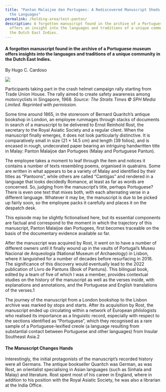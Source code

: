 ```yaml
---
title: "Panton Malaijoe dan Portugees: A Rediscovered Manuscript Sheds Light on
  the Languages"
permalink: /holding-area/test-panton/
description: A forgotten manuscript found in the archive of a Portuguese museum
  offers an insight into the languages and traditions of a unique community in
  the Dutch East Indies.
---
```

#### A forgotten manuscript found in the archive of a Portuguese museum offers insights into the languages and traditions of a unique community in the Dutch East Indies.  
By Hugo C. Cardoso

![](/images/.jpg)
<div style="background-color: white;">Participants taking part in the crash helmet campaign rally starting from Trade Union House. The rally aimed to create safety awareness among motorcyclists in Singapore, 1968. <i>Source: The Straits Times © SPH Media Limited. Reprinted with permission.</i></div>

Some time around 1865, in the storeroom of Bernard Quaritch’s antique bookshop in London, an employee rummages through stacks of documents in search of a manuscript to be delivered to Ernst Reinhold Rost, the secretary to the Royal Asiatic Society and a regular client. When the manuscript finally emerges, it does not look particularly distinctive. It is comparatively small in size (21 × 14.5 cm) and length (39 folios), and is encased in rough, undecorated paper bearing an intriguing handwritten title in Malay: Panton Malaijoe dan Portugees (Malay and Portuguese Pantun). 

The employee takes a moment to leaf through the item and notices it contains a number of texts resembling poems, organised in quatrains. Some are written in what appears to be a variety of Malay and identified by their titles as “Pantoons”, while others are called “Cantigas” and rendered in a language that looks decidedly Romance, at least as far as words are concerned. So, judging from the manuscript’s title, perhaps Portuguese? There is even one text that mixes both, with each alternating verse in a different language. Whatever it may be, the manuscript is due to be picked up fairly soon, so the employee packs it carefully and places it on the despatch desk.

This episode may be slightly fictionalised here, but its essential components are factual and correspond to the moment in which the trajectory of this manuscript, Panton Malaijoe dan Portugees, first becomes traceable on the basis of the documentary evidence available so far.&nbsp;

After the manuscript was acquired by Rost, it went on to have a number of different owners until it finally wound up in the vaults of Portugal’s Museu Nacional de Arqueologia (National Museum of Archaeology) in Lisbon, where it languished for a number of decades before resurfacing in 2018. The significance of this discovery would eventually lead to the 2022 publication of Livro de Pantuns (Book of Pantuns). This bilingual book, edited by a team of five of which I was a member, provides contextual studies on the history of the manuscript as well as the verses inside, with explanations and annotations, and the Portuguese and English translations of the verses.1&nbsp;

The journey of the manuscript from a London bookshop to the Lisbon archive was marked by stops and starts. After its acquisition by Rost, the manuscript ended up circulating within a network of European philologists who realised its importance as a linguistic record, especially with respect to the sections identified as “Portuguese”, which they recognised as a rare sample of a Portuguese-lexified creole (a language resulting from substantial contact between Portuguese and other languages) from Insular Southeast Asia.2 &nbsp;

#### **The Manuscript Changes Hands**

Interestingly, the initial protagonists of the manuscript’s recorded history were all Germans. The antique bookseller Quaritch was German, as was Rost, an orientalist specialising in Asian languages (such as Sinhala and Malay) and literature. Rost spent most of his career in England, where in addition to his position with the Royal Asiatic Society, he was also a librarian at the India Office.